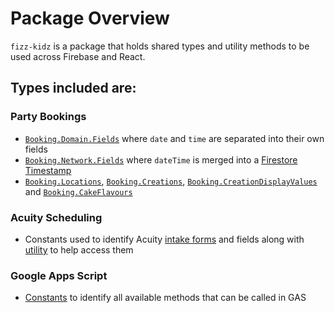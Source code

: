# Package Overview

`fizz-kidz` is a package that holds shared types and utility methods to be used across Firebase and React.

## Types included are:

### Party Bookings

- [`Booking.Domain.Fields`](./src/booking/domain/index.ts) where `date` and `time` are separated into their own fields
- [`Booking.Network.Fields`](./src/booking/network/index.ts) where `dateTime` is merged into a [Firestore Timestamp](https://firebase.google.com/docs/reference/js/firebase.firestore.Timestamp)
- [`Booking.Locations`](./src/booking/locations.ts), [`Booking.Creations`](./src/booking/creations.ts), [`Booking.CreationDisplayValues`](./src/booking/creationDisplayValues.ts) and [`Booking.CakeFlavours`](./src/booking/cakeFlavours.ts)

### Acuity Scheduling

- Constants used to identify Acuity [intake forms](https://help.acuityscheduling.com/hc/en-us/articles/219149377-Client-Intake-Forms-Agreements) and fields along with [utility](./src/acuity/utilities.ts) to help access them

### Google Apps Script

- [Constants](./src/appsscript/index.ts) to identify all available methods that can be called in GAS